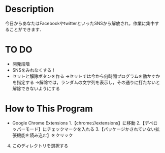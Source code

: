 Description
=========

今日からあなたはFacebookやtwitterといったSNSから解放され，作業に集中することができます．


TO DO
=========
* 開発段階
* SNSをみれなくする！
* セットと解除ボタンを作る
→セットでは今から何時間プログラムを動かすかを指定する
→解除では，ランダムの文字列を表示し，その通りに打たないと解除できないようにする

How to This Program
=========
* Google Chrome Extensions
1.【chrome://extensions】に移動
2.【デベロッパーモード】にチェックマークを入れる
3.【パッケージかされていない拡張機能を読み込む】をクリック
4. このディレクトリを選択する
